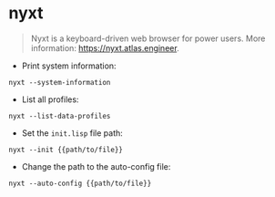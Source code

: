 # nyxt

> Nyxt is a keyboard-driven web browser for power users.
> More information: <https://nyxt.atlas.engineer>.

- Print system information:

`nyxt --system-information`

- List all profiles:

`nyxt --list-data-profiles`

- Set the `init.lisp` file path:

`nyxt --init {{path/to/file}}`

- Change the path to the auto-config file:

`nyxt --auto-config {{path/to/file}}`
